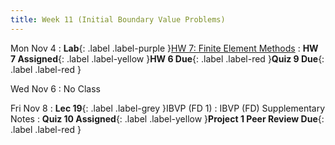 ```yaml
---
title: Week 11 (Initial Boundary Value Problems)
---
```


Mon Nov 4
: **Lab**{: .label .label-purple }[HW 7: Finite Element Methods](https://classroom.github.com/a/IHv3TqXr)
: **HW 7 Assigned**{: .label .label-yellow }**HW 6 Due**{: .label .label-red }**Quiz 9 Due**{: .label .label-red }

Wed Nov 6
: No Class

Fri Nov 8
: **Lec 19**{: .label .label-grey }IBVP (FD 1)
    : IBVP (FD) Supplementary Notes
: **Quiz 10 Assigned**{: .label .label-yellow }**Project 1 Peer Review Due**{: .label .label-red }